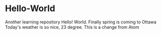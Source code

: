 # Hello-World
Another learning repository
Hello! World. Finally spring is coming to Ottawa
Today's weather is so nice, 23 degree.
This is a change from Atom
